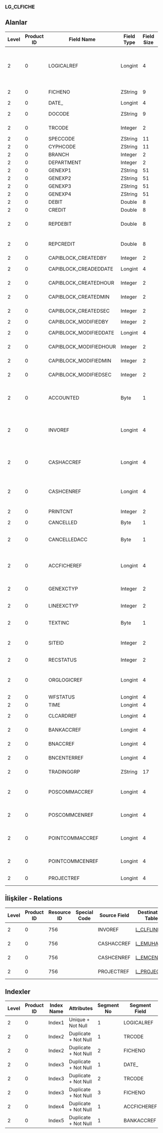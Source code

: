 ### LG_CLFICHE

## Alanlar

**Level**|**Product ID**|**Field Name**|**Field Type**|**Field Size**|**Field Offset**|**Türkçe Açıklama**|**Expression**
-----|-----|-----|-----|-----|-----|-----|-----
2|0|LOGICALREF|Longint|4|0|Cari Hesap Fişi Logical Ref.|Account Receivable / Payable Voucher Logical Reference
2|0|FICHENO|ZString|9|4|Fiş Numarası|Voucher Number
2|0|DATE_|Longint|4|13|Tarih|Date
2|0|DOCODE|ZString|9|17|Belge Numarası|Document Number
2|0|TRCODE|Integer|2|26|Hareket türü|Transaction Type
2|0|SPECCODE|ZString|11|28|Özel Kod|Aux. Code
2|0|CYPHCODE|ZString|11|39|Yetki Kodu|Auth. Code
2|0|BRANCH|Integer|2|50|İşyeri|Division
2|0|DEPARTMENT|Integer|2|52|Bölüm|Department
2|0|GENEXP1|ZString|51|54|Açıklama|Description
2|0|GENEXP2|ZString|51|105|Açıklama|Description
2|0|GENEXP3|ZString|51|156|Açıklama|Description
2|0|GENEXP4|ZString|51|207|Açıklama|Description
2|0|DEBIT|Double|8|258|Borç|Debit
2|0|CREDIT|Double|8|266|Alacak|Credit
2|0|REPDEBIT|Double|8|274|Borç (RD)|Debit (Reporting Currency)
2|0|REPCREDIT|Double|8|282|Alacak (RD)|Credit (Reporting Currency)
2|0|CAPIBLOCK_CREATEDBY|Integer|2|290|Oluşturan|Created By
2|0|CAPIBLOCK_CREADEDDATE|Longint|4|292|Oluşturulma Tarihi|Created Date
2|0|CAPIBLOCK_CREATEDHOUR|Integer|2|296|Oluşturulma Saati|Created Hour
2|0|CAPIBLOCK_CREATEDMIN|Integer|2|298|Oluşturulma Dakikası|Created Minute
2|0|CAPIBLOCK_CREATEDSEC|Integer|2|300|Oluşturulma Saniyesi|Created Second
2|0|CAPIBLOCK_MODIFIEDBY|Integer|2|302|Değiştiren|Modified By
2|0|CAPIBLOCK_MODIFIEDDATE|Longint|4|304|Değiştirilme Tarihi|Modified Date
2|0|CAPIBLOCK_MODIFIEDHOUR|Integer|2|308|Değiştirilme Saati|Modified Hour
2|0|CAPIBLOCK_MODIFIEDMIN|Integer|2|310|Değiştirilme Dakikası|Modified Minute
2|0|CAPIBLOCK_MODIFIEDSEC|Integer|2|312|Değiştirilme Saniyesi|Modified Second
2|0|ACCOUNTED|Byte|1|314|Muhasebeleşen hesap ref.|Posted To General Ledger Account Reference
2|0|INVOREF|Longint|4|315|Cari Hesap Hareketi Logical Ref.|Account Receivable / Payable Transaction Reference
2|0|CASHACCREF|Longint|4|319|Kasa muhasebe hesabı ref.|Safe Deposit General Ledger Account Reference
2|0|CASHCENREF|Longint|4|323|Kasa masraf merkezi ref.|Safe Deposit Overhead Pool Reference
2|0|PRINTCNT|Integer|2|327|Basılmış Toplam Hesap|Total Count Of Printed
2|0|CANCELLED|Byte|1|329|İptal Edilmiş|Cancelled
2|0|CANCELLEDACC|Byte|1|330|Muhasebeleştirme İşlemi İptal Edilmiş|Cancelled Posting To General Ledger
2|0|ACCFICHEREF|Longint|4|331|Genel Muhasebe Fişi Referansı|General Ledger Voucher Reference
2|0|GENEXCTYP|Integer|2|335|Döviz Türü (Genel)|F. Currency Type (General)
2|0|LINEEXCTYP|Integer|2|337|Döviz Türü (Satır)|F. Currency Type (Line)
2|0|TEXTINC|Byte|1|339|Ayrıntılı Açıklama İçerir|Contains Detail Description
2|0|SITEID|Integer|2|340|Veri Merkezi|Data Processing Site
2|0|RECSTATUS|Integer|2|342|Kayıt Durumu|Record Status
2|0|ORGLOGICREF|Longint|4|344|Orijinal Kayıt Log. Ref.|Original Record Logical Reference
2|0|WFSTATUS|Longint|4|348|Kullanımda Değil|Not In Use
2|0|TIME|Longint|4|352|Zaman|Time
2|0|CLCARDREF|Longint|4|356|Müşteri Kartı Log. Ref.|CLCARD LOGICALREF
2|0|BANKACCREF|Longint|4|360|Banka Hesabı Logical Ref.|BANKACC LOGICALREF
2|0|BNACCREF|Longint|4|364|EMUHACC LOGICALREF|EMUHACC LOGICALREF
2|0|BNCENTERREF|Longint|4|368|EMCENTER LOGICALREF|EMCENTER LOGICALREF
2|0|TRADINGGRP|ZString|17|372|Ticari İşlem Grubu|Trading Option
2|0|POSCOMMACCREF|Longint|4|389|Genel Muhasebe Hesapları Referansı|General Ledger Accounts Reference
2|0|POSCOMMCENREF|Longint|4|393|Masraf Merkezi Referansı|Overhead Pools Reference
2|0|POINTCOMMACCREF|Longint|4|397|Genel Muhasebe Hesapları Referansı|General Ledger Accounts Reference
2|0|POINTCOMMCENREF|Longint|4|401|Masraf Merkezi Referansı|Overhead Pools Reference
2|0|PROJECTREF|Longint|4|405|Proje Referansı|PROJECT Reference

## İlişkiler - Relations
**Level**|**Product ID**|**Resource ID**|**Special Code**|**Source Field**|**Destination Table**|**Destination Field**|**Relation Type**|**Extra Condition**
-----|-----|-----|-----|-----|-----|-----|-----|-----
2|0|756||INVOREF|[L_CLFLINE](../LG_CLFLINE "L_CLFLINE")|LOGICALREF|one-to-one|
2|0|756||CASHACCREF|[L_EMUHACC](../LG_EMUHACC "L_EMUHACC")|LOGICALREF|one-to-one|
2|0|756||CASHCENREF|[L_EMCENTER](../LG_EMCENTER "L_EMCENTER")|LOGICALREF|one-to-one|
2|0|756||PROJECTREF|[L_PROJECT](../L_PROJECT "L_PROJECT")|LOGICALREF|one-to-one|

## Indexler
**Level**|**Product ID**|**Index Name**|**Attributes**|**Segment No**|**Segment Field**|**Sense**
-----|-----|-----|-----|-----|-----|-----
2|0|Index1|Unique + Not Null|1|LOGICALREF|Ascending
2|0|Index2|Duplicate + Not Null|1|TRCODE|Ascending
2|0|Index2|Duplicate + Not Null|2|FICHENO|Ascending
2|0|Index3|Duplicate + Not Null|1|DATE_|Ascending
2|0|Index3|Duplicate + Not Null|2|TRCODE|Ascending
2|0|Index3|Duplicate + Not Null|3|FICHENO|Ascending
2|0|Index4|Duplicate + Not Null|1|ACCFICHEREF|Ascending
2|0|Index5|Duplicate + Not Null|1|BANKACCREF|Ascending
